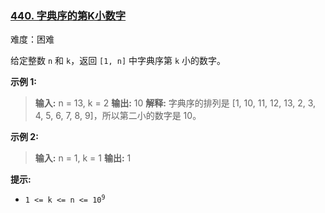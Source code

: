 ### [440\. 字典序的第K小数字](https://leetcode.cn/problems/k-th-smallest-in-lexicographical-order/)

难度：困难

给定整数 `n` 和 `k`，返回 `[1, n]` 中字典序第 `k` 小的数字。

**示例 1:**

> **输入:** n = 13, k = 2
> **输出:** 10
> **解释:** 字典序的排列是 [1, 10, 11, 12, 13, 2, 3, 4, 5, 6, 7, 8, 9]，所以第二小的数字是 10。

**示例 2:**

> **输入:** n = 1, k = 1
> **输出:** 1

**提示:**

- <code>1 <= k <= n <= 10<sup>9</sup></code>
